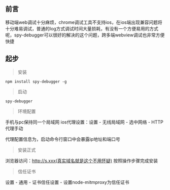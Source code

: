 ## 前言

移动端web调试十分麻烦，chrome调试工具不支持ios，在ios端出现兼容问题将十分难易调试，普通的log方式调试时间大量损耗，有没有一个方便易用的方式呢，spy-debugger可以很好的解决的这个问题，跨多端webview调试也非常方便快捷



## 起步

> 安装

```
npm install spy-debugger -g
```

> 启动

`spy-debugger`


> 环境配置

手机与pc保持同一个局域网
ios代理设置：设置 - 无线局域网 - 选中网络 - HTTP代理手动

代理配置信息为，启动命令行窗口中会暴露ip地址和端口号

> 安装正式

浏览器访问：http://s.xxx(真实域名就是这个不用怀疑)
按照操作步骤完成安装

> 信任证书

设置 - 通用 - 证书信任设置 - 设置node-mitmproxy为信任证书



